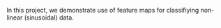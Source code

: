 In this project, we demonstrate use of feature maps for classifiying non-linear (sinusoidal) data. 
